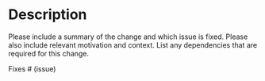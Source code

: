 # Description
Please include a summary of the change and which issue is fixed. Please also include relevant motivation and context. List any dependencies that are required for this change.

Fixes # (issue)
